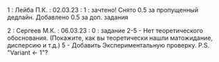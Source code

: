 1 : Лейба П.К. : 02.03.23 : 1 : зачтено! Снято 0.5 за пропущенный дедлайн. Добавлено 0.5 за доп. задания

2 : Сергеев М.К. : 06.03.23 : 0 : задание 2-5 - Нет теоретического обоснования. (Покажите, как вы теоретически нашли матожидание, дисперсию и т.д.) 5 - Добавить Экспериментальную проверку. P.S. "Variant <- 1"?
